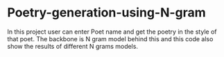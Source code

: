 # Poetry-generation-using-N-gram
In this project user can enter Poet name and get the poetry in the style of that poet. The backbone is N gram model behind this and this code also show the results of different N grams models.
